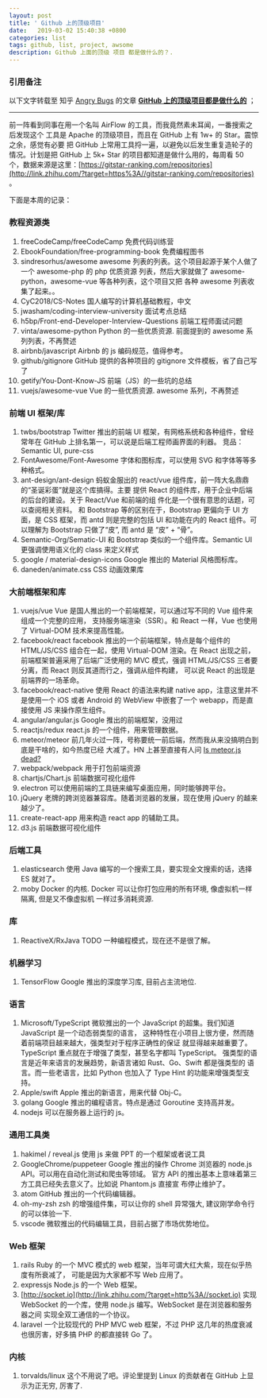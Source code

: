 ```yaml
---
layout: post
title: ' Github 上的顶级项目'
date:   2019-03-02 15:40:38 +0800
categories: list
tags: github, list, project, awsome
description: Github 上面的顶级 项目 都是做什么的？.
---
```


### 引用备注

以下文字转载至 知乎 [Angry Bugs](https://www.zhihu.com/people/kongyifei) 的文章 [**GitHub 上的顶级项目都是做什么的**](https://zhuanlan.zhihu.com/p/58449931?utm_source=wechat_session&utm_medium=social&utm_oi=28836058103808) ；

---

前一阵看到同事在用一个名叫 AirFlow 的工具，而我竟然素未耳闻，一番搜索之后发现这个 工具是 Apache 的顶级项目，而且在 GitHub 上有 1w+ 的 Star。震惊之余，感觉有必要 把 GitHub 上常用工具捋一遍，以避免以后发生重复造轮子的情况。计划是把 GitHub 上 5k+ Star 的项目都知道是做什么用的，每周看 50 个，数据来源是这里：[https://gitstar-ranking.com/repositories](http://link.zhihu.com/?target=https%3A//gitstar-ranking.com/repositories) 。

下面是本周的记录：

### 教程资源类

1. freeCodeCamp/freeCodeCamp
   免费代码训练营
2. EbookFoundation/free-programming-book
   免费编程图书
3. sindresorhus/awesome
   awesome 列表的列表。这个项目起源于某个人做了一个 awesome-php 的 php 优质资源 列表，然后大家就做了 awesome-python，awesome-vue 等各种列表，这个项目又把 各种 awesome 列表收集了起来。。
4. CyC2018/CS-Notes
   国人编写的计算机基础教程，中文
5. jwasham/coding-interview-university
   面试考点总结
6. h5bp/Front-end-Developer-Interview-Questions
   前端工程师面试问题
7. vinta/awesome-python
   Python 的一些优质资源. 前面提到的 awesome 系列列表，不再赘述
8. airbnb/javascript
   Airbnb 的 js 编码规范，值得参考。
9. github/gitignore
   GitHub 提供的各种项目的 gitignore 文件模板，省了自己写了
10. getify/You-Dont-Know-JS
    前端（JS）的一些坑的总结
11. vuejs/awesome-vue
    Vue 的一些优质资源. awesome 系列，不再赘述

### 前端 UI 框架/库

1. twbs/bootstrap
   Twitter 推出的前端 UI 框架，有网格系统和各种组件，曾经常年在 GitHub 上排名第一，可以说是后端工程师画界面的利器。
   竞品：Semantic UI, pure-css
2. FontAwesome/Font-Awesome
   字体和图标库，可以使用 SVG 和字体等等多种格式。
3. ant-design/ant-design
   蚂蚁金服出的 react/vue 组件库，前一阵大名鼎鼎的“圣诞彩蛋”就是这个库搞得。主要 提供 React 的组件库，用于企业中后端的后台的建设。关于 React/Vue 和前端的组 件化是一个很有意思的话题，可以查阅相关资料。
   和 Bootstrap 等的区别在于，Bootstrap 更偏向于 UI 方面，是 CSS 框架，而 antd 则是完整的包括 UI 和功能在内的 React 组件。可以理解为 Bootstrap 只做了“皮”, 而 antd 是 “皮” + “骨”。
4. Semantic-Org/Sematic-UI
   和 Bootstrap 类似的一个组件库。Semantic UI 更强调使用语义化的 class 来定义样式
5. google / material-design-icons
   Google 推出的 Material 风格图标库。
6. daneden/animate.css
   CSS 动画效果库

### 大前端框架和库

1. vuejs/vue
   Vue 是国人推出的一个前端框架，可以通过写不同的 Vue 组件来组成一个完整的应用， 支持服务端渲染（SSR）。和 React 一样，Vue 也使用了 Virtual-DOM 技术来提高性能。
2. facebook/react
   facebook 推出的一个前端框架，特点是每个组件的 HTML/JS/CSS 组合在一起，使用 Virtual-DOM 渲染。在 React 出现之前，前端框架普遍采用了后端广泛使用的 MVC 模式，强调 HTML/JS/CSS 三者要分离，而 React 则反其道而行之，强调从组件构建， 可以说 React 的出现是前端界的一场革命。
3. facebook/react-native
   使用 React 的语法来构建 native app，注意这里并不是使用一个 iOS 或者 Android 的 WebView 中嵌套了一个 webapp，而是直接使用 JS 来操作原生组件。
4. angular/angular.js
   Google 推出的前端框架，没用过
5. reactjs/redux
   react.js 的一个组件，用来管理数据。
6. meteor/meteor
   前几年火过一阵，号称要统一前后端，然而我从来没搞明白到底是干啥的，如今热度已经 大减了。HN 上甚至直接有人问 [Is meteor.js dead?](http://link.zhihu.com/?target=https%3A//news.ycombinator.com/item%3Fid%3D16782266)
7. webpack/webpack
   用于打包前端资源
8. chartjs/Chart.js
   前端数据可视化组件
9. electron
   可以使用前端的工具链来编写桌面应用，同时能够跨平台。
10. jQuery
    老牌的跨浏览器兼容库。随着浏览器的发展，现在使用 jQuery 的越来越少了。
11. create-react-app
    用来构造 react app 的辅助工具。
12. d3.js
    前端数据可视化组件

### 后端工具

1. elasticsearch
   使用 Java 编写的一个搜索工具，要实现全文搜索的话，选择 ES 就对了。
2. moby
   Docker 的内核. Docker 可以让你打包应用的所有环境, 像虚拟机一样隔离, 但是又不像虚拟机 一样过多消耗资源.

### 库

1. ReactiveX/RxJava
   TODO 一种编程模式，现在还不是很了解。

### 机器学习

1. TensorFlow
   Google 推出的深度学习库, 目前占主流地位.

### 语言

1. Microsoft/TypeScript
   微软推出的一个 JavaScript 的超集。我们知道 JavaScript 是一个动态弱类型的语言， 这种特性在小项目上很方便，然而随着前端项目越来越大，强类型对于程序正确性的保证 就显得越来越重要了。TypeScript 重点就在于增强了类型，甚至名字都叫 TypeScript。
   强类型的语言是近年来语言的发展趋势，新语言诸如 Rust、Go、Swift 都是强类型的 语言。而一些老语言，比如 Python 也加入了 Type Hint 的功能来增强类型支持。
2. Apple/swift
   Apple 推出的新语言，用来代替 Obj-C。
3. golang
   Google 推出的编程语言。特点是通过 Goroutine 支持高并发。
4. nodejs
   可以在服务器上运行的 js。

### 通用工具类

1. hakimel / reveal.js
   使用 js 来做 PPT 的一个框架或者说工具
2. GoogleChrome/puppeteer
   Google 推出的操作 Chrome 浏览器的 node.js API。可以用在自动化测试和爬虫等领域。 官方 API 的推出基本上意味着第三方工具已经失去意义了。比如说 Phantom.js 直接宣 布停止维护了。
3. atom
   GitHub 推出的一个代码编辑器。
4. oh-my-zsh
   zsh 的增强组件集，可以让你的 shell 异常强大, 建议刚学命令行的可以体验一下.
5. vscode
   微软推出的代码编辑工具，目前占据了市场优势地位。

### Web 框架

1. rails
   Ruby 的一个 MVC 模式的 web 框架，当年可谓大红大紫，现在似乎热度有所衰减了， 可能是因为大家都不写 Web 应用了。
2. expressjs
   Node.js 的一个 Web 框架。
3. [http://socket.io](http://link.zhihu.com/?target=http%3A//socket.io)
   实现 WebSocket 的一个库，使用 node.js 编写。WebSocket 是在浏览器和服务器之间 实现全双工通信的一个协议。
4. laravel
   一个比较现代的 PHP MVC web 框架，不过 PHP 这几年的热度衰减也很厉害，好多搞 PHP 的都直接转 Go 了。

### 内核

1. torvalds/linux
   这个不用说了吧。评论里提到 Linux 的贡献者在 GitHub 上显示为正无穷, 厉害了.